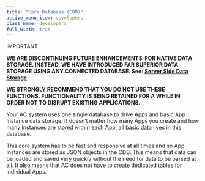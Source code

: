 ```yaml
---
title: "Core Database (CDB)"
active_menu_item: developers
class_name: developers
full_width: true
---
```



IMPORTANT

**WE ARE DISCONTINUING FUTURE ENHANCEMENTS  FOR NATIVE DATA STORAGE. INSTEAD, WE HAVE INTRODUCED FAR SUPERIOR DATA STORAGE USING ANY CONNECTED DATABASE. See: [Server Side Data Storage](/developers/user-guide/product-guide/data-storage/server-side-data-storage/)**

**WE STRONGLY RECOMMEND THAT YOU DO NOT USE THESE FUNCTIONS. FUNCTIONALITY IS BEING RETAINED FOR A WHILE IN ORDER NOT TO DISRUPT EXISTING APPLICATIONS.**

Your AC system uses one single database to drive Apps and basic App Instance data storage. It doesn’t matter how many Apps you create and how many Instances are stored within each App, all basic data lives in this database.

This core system has to be fast and responsive at all times and so App Instances are stored as JSON objects in the CDB. This means that data can be loaded and saved very quickly without the need for data to be parsed at all. It also means that AC does not have to create dedicated tables for individual Apps.


